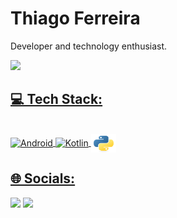 # Thiago Ferreira


Developer and technology enthusiast.

<div>
  <a href="https://github.com/thiaagodev">
  <img height="180em" src="https://github-readme-stats.vercel.app/api?username=thiaagodev&show_icons=true&theme=tokyonight&include_all_commits=true&count_private=true"/>
</div>
   
## 💻 Tech Stack:
  
<div style="display: inline_block"><br>
   <img align="center" alt="Android" src="https://img.shields.io/badge/Android-3DDC84?style=for-the-badge&logo=android&logoColor=white">
   <img align="center" alt="Kotlin"  src="https://img.shields.io/badge/kotlin-%230095D5.svg?style=for-the-badge&logo=kotlin&logoColor=white">
   <img align="center" alt="Python" height="30" width="40" src="https://raw.githubusercontent.com/devicons/devicon/master/icons/python/python-original.svg">
</div>
   
## 🌐 Socials:
 
<div> 
  <a href="https://www.linkedin.com/in/thiaagodev/" target="_blank"><img src="https://img.shields.io/badge/LinkedIn-0077B5?style=for-the-badge&logo=linkedin&logoColor=white"         target="_blank"></a>
  <a href="mailto:thiaago.dev@gmail.com"><img src="https://img.shields.io/badge/Gmail-D14836?style=for-the-badge&logo=gmail&logoColor=white" target="_blank"></a>
</div>

